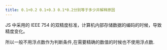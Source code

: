 ```yaml
---
title: 0.1+0.2 0.1+0.3 0.1*0.2分别等于多少并解释原因
---
```


JS 中采用的 IEEE 754 的双精度标准，计算机内部存储数据的编码的时候，导致精度变化。

所以一般不用浮点数作为判断条件,在需要精确的数值的时候也不使用浮点数.
